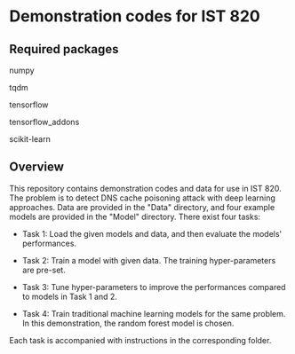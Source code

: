 # Demonstration codes for IST 820

## Required packages

numpy

tqdm

tensorflow

tensorflow_addons

scikit-learn

## Overview

This repository contains demonstration codes and data for use in IST 820. The problem is to detect DNS cache poisoning attack with deep learning approaches. Data are provided in the "Data" directory, and four example models are provided in the "Model" directory. There exist four tasks:

- Task 1: Load the given models and data, and then evaluate the models' performances.

- Task 2: Train a model with given data. The training hyper-parameters are pre-set.

- Task 3: Tune hyper-parameters to improve the performances compared to models in Task 1 and 2.

- Task 4: Train traditional machine learning models for the same problem. In this demonstration, the random forest model is chosen.

Each task is accompanied with instructions in the corresponding folder.
